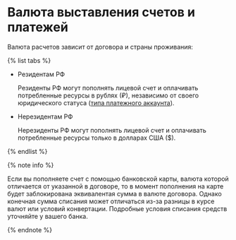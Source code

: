 # Валюта выставления счетов и платежей

Валюта расчетов зависит от договора и страны проживания: 


{% list tabs %}

- Резидентам РФ
  
  Резиденты РФ могут пополнять лицевой счет и оплачивать потребленные ресурсы в рублях (₽), независимо от своего юридического статуса ([типа платежного аккаунта](../concepts/billing-account.md#ba-types)).
  
         
- Нерезидентам РФ
  
  Нерезиденты РФ могут пополнять лицевой счет и оплачивать потребленные ресурсы только в долларах США ($).
  
      
{% endlist %}


  
{% note info %}

Если вы пополняете счет с помощью банковской карты, валюта которой отличается от указанной в договоре, то в момент пополнения на карте будет заблокирована эквивалентая сумма в валюте договора. Однако конечная сумма списания может отличаться из-за разницы в курсе валют или условий конвертации.
Подробные условия списания средств уточняйте у вашего банка. 

{% endnote %}  
  

       
       
